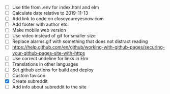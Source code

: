 - [ ] Use title from .env for index.html and elm
- [ ] Calculate date relative to 2019-11-13
- [ ] Add link to code on closeyoureyesnow.com
- [ ] Add footer with author etc.
- [ ] Make mobile web version
- [ ] Use video instead of gif for smaller size
- [ ] Replace alarms.gif with something that does not distract reading
- [ ] https://help.github.com/en/github/working-with-github-pages/securing-your-github-pages-site-with-https
- [ ] Use correct undeline for links in Elm
- [ ] Translations in other languages
- [ ] Set github actions for build and deploy
- [ ] Custom favicon
- [x] Create subreddit
- [ ] Add info about subreddit to the site